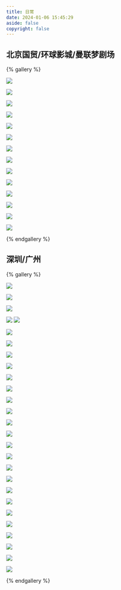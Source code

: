 ```yaml
---
title: 日常
date: 2024-01-06 15:45:29
aside: false
copyright: false
---
```


## 北京国贸/环球影城/曼联梦剧场

{% gallery %}

![](https://cdn.youngforever.fun/%E6%97%A5%E5%B8%B8%26%E9%A3%8E%E6%99%AF/IMG_8936.jpg)

![](https://cdn.youngforever.fun/%E6%97%A5%E5%B8%B8%26%E9%A3%8E%E6%99%AF/IMG_8914.jpg)

![](https://cdn.youngforever.fun/%E6%97%A5%E5%B8%B8%26%E9%A3%8E%E6%99%AF/IMG_8924.jpg)

![](https://cdn.youngforever.fun/%E6%97%A5%E5%B8%B8%26%E9%A3%8E%E6%99%AF/IMG_8751.jpg)

![](https://cdn.youngforever.fun/%E6%97%A5%E5%B8%B8%26%E9%A3%8E%E6%99%AF/IMG_8814.jpg)

![](https://cdn.youngforever.fun/%E6%97%A5%E5%B8%B8%26%E9%A3%8E%E6%99%AF/IMG_8800.jpg)

![](https://cdn.youngforever.fun/%E6%97%A5%E5%B8%B8%26%E9%A3%8E%E6%99%AF/IMG_8809.jpg)

![](https://cdn.youngforever.fun/%E6%97%A5%E5%B8%B8%26%E9%A3%8E%E6%99%AF/IMG_8750.jpg)

![](https://cdn.youngforever.fun/%E6%97%A5%E5%B8%B8%26%E9%A3%8E%E6%99%AF/IMG_8740.JPG)

![](http://cdn.youngforever.fun/CD0F866E4C9EF371D8CA1A1F58519EB0.png)

![](https://cdn.youngforever.fun/%E6%97%A5%E5%B8%B8%26%E9%A3%8E%E6%99%AF/IMG_8735.JPG)

![](http://cdn.youngforever.fun/BB268AB8E66B6544F089627243ADB9D4.png)

![](http://cdn.youngforever.fun/8A5C84707480CED016EA98C1E9A7AFC9.png)

![](https://cdn.youngforever.fun/%E6%97%A5%E5%B8%B8%26%E9%A3%8E%E6%99%AF/IMG_8734.JPG)

{% endgallery %}



## 深圳/广州



{% gallery %}

![](http://cdn.youngforever.fun/6A264DACCE4870058CDC42DB7B23B42C.png)

![](http://cdn.youngforever.fun/52A99822F47E2C6D333C438DC24FB09B.png)

![](http://cdn.youngforever.fun/A48384264C7AC0A717D382953AB62862.png)

![](http://cdn.youngforever.fun/864A7B9D52C50F3E2B09865AB89E230D.png)
![](http://cdn.youngforever.fun/EBCA9C2D3CC162879F8EF1231A2DC67A.png)

![](http://cdn.youngforever.fun/549F3FC8FC578EA059B5DF355F87165F.png)

![](http://cdn.youngforever.fun/2C755A5B436CCC01276716E7789D361C.png)

![](http://cdn.youngforever.fun/4E4129E2FE5C4729058873A78215E647.png)

![](http://cdn.youngforever.fun/3128E8A3C79BCE00EBF93D9832408060.png)

![](http://cdn.youngforever.fun/11143314E1C9C325521CD2D34C1BE5B3.png)

![](http://cdn.youngforever.fun/98B71436C1A3C7578BBA813CA358B9B5.png)

![](http://cdn.youngforever.fun/E7033CF7AE6B649A9D40FBC9AEA0B73A.png)

![](http://cdn.youngforever.fun/DC21631FEC35F98075FD75A603CD0543.png)

![](http://cdn.youngforever.fun/FB2BEED53FFFCF856D25B5214CCBE61C.png)

![](http://cdn.youngforever.fun/D4EC850C00232F23DC2304B054DCE47B.png)

![](http://cdn.youngforever.fun/3DBFF89CF097EBB8E885DEDF0A074093.png)

![](http://cdn.youngforever.fun/E95365C77E9DBD53F259D015F810FA5B.png)

![](http://cdn.youngforever.fun/5CCA050697856F0DAA6698BE70253D2A.png)

![](http://cdn.youngforever.fun/E1BE4FA93523D69C0ADCC0E91FE15011.png)

![](http://cdn.youngforever.fun/15A75327FAE537D24F68CC0106203734.png)

![](http://cdn.youngforever.fun/E5DF36C38868D1D7DBDEBFBEF743A8D4.png)

![](http://cdn.youngforever.fun/FC5535DA3EE1C5AC35FC53F76A4E6B6C.png)

![](http://cdn.youngforever.fun/33C417E58D8FA863F94F098D072DDA07.png)

![](http://cdn.youngforever.fun/9FF6820E6C753EE2A040C6B741F0BB9D.png)

![](http://cdn.youngforever.fun/74EA2DE19D06BF4719CCA5181765104B.png)

![](http://cdn.youngforever.fun/D799D1E455A32AA2263783BFA72467AB.png)

![](http://cdn.youngforever.fun/3B9DAFF61E6B8C458A585C2B79A5FBD2.png)



{% endgallery %}
